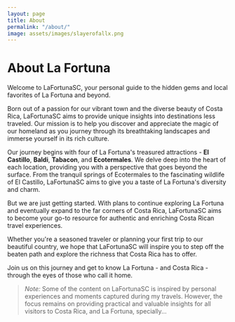 ```yaml
---
layout: page
title: About
permalink: "/about/"
image: assets/images/slayerofallx.png
---
```


# About La Fortuna 

Welcome to LaFortunaSC, your personal guide to the hidden gems and local favorites of La Fortuna and beyond.

Born out of a passion for our vibrant town and the diverse beauty of Costa Rica, LaFortunaSC aims to provide unique insights into destinations less traveled. Our mission is to help you discover and appreciate the magic of our homeland as you journey through its breathtaking landscapes and immerse yourself in its rich culture.

Our journey begins with four of La Fortuna's treasured attractions - **El Castillo**, **Baldi**, **Tabacon**, and **Ecotermales**. We delve deep into the heart of each location, providing you with a perspective that goes beyond the surface. From the tranquil springs of Ecotermales to the fascinating wildlife of El Castillo, LaFortunaSC aims to give you a taste of La Fortuna's diversity and charm.

But we are just getting started. With plans to continue exploring La Fortuna and eventually expand to the far corners of Costa Rica, LaFortunaSC aims to become your go-to resource for authentic and enriching Costa Rican travel experiences. 

Whether you're a seasoned traveler or planning your first trip to our beautiful country, we hope that LaFortunaSC will inspire you to step off the beaten path and explore the richness that Costa Rica has to offer.

Join us on this journey and get to know La Fortuna - and Costa Rica - through the eyes of those who call it home.

> _Note:_ Some of the content on LaFortunaSC is inspired by personal experiences and moments captured during my travels. However, the focus remains on providing practical and valuable insights for all visitors to Costa Rica, and La Fortuna, specially...

